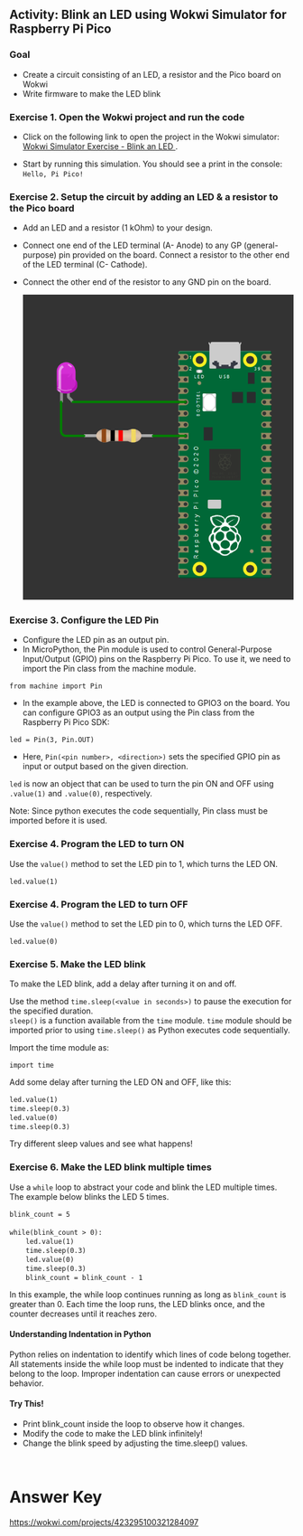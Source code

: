 ## Activity: Blink an LED using Wokwi Simulator for Raspberry Pi Pico

### Goal
- Create a circuit consisting of an LED, a resistor and the Pico board on Wokwi
- Write firmware to make the LED blink

### Exercise 1. Open the Wokwi project and run the code <br>
- Click on the following link to open the project in the Wokwi simulator: [Wokwi Simulator Exercise - Blink an LED ](https://wokwi.com/projects/423295153155911681).

- Start by running this simulation. You should see a print in the console: `Hello, Pi Pico!`


### Exercise 2. Setup the circuit by adding an LED & a resistor to the Pico board <br>

- Add an LED and a resistor (1 kOhm) to your design. <br>
- Connect one end of the LED terminal (A- Anode) to any GP (general-purpose) pin provided on the board. Connect a resistor to the other end of the LED terminal (C- Cathode). <br>
- Connect the other end of the resistor to any GND pin on the board.

  ![Exercise 2: LED Setup](https://github.com/GHCFW/building_blocks_pico/blob/main/images/led_resistor_pico.png)


### Exercise 3. Configure the LED Pin <br>

- Configure the LED pin as an output pin. <br>
- In MicroPython, the Pin module is used to control General-Purpose Input/Output (GPIO) pins on the Raspberry Pi Pico. To use it, we need to import the Pin class from the machine module. <br>

```
from machine import Pin
```

- In the example above, the LED is connected to GPIO3 on the board. You can configure GPIO3 as an output using the Pin class from the Raspberry Pi Pico SDK:
```
led = Pin(3, Pin.OUT)
```

- Here, `Pin(<pin number>, <direction>)` sets the specified GPIO pin as input or output based on the given direction. 

`led` is now an object that can be used to turn the pin ON and OFF using `.value(1)` and `.value(0)`, respectively.

Note: Since python executes the code sequentially, Pin class must be imported before it is used.

### Exercise 4. Program the LED to turn ON<br>

Use the `value()` method to set the LED pin to 1, which turns the LED ON.

```
led.value(1)
```


### Exercise 4. Program the LED to turn OFF <br>

Use the `value()` method to set the LED pin to 0, which turns the LED OFF.

```
led.value(0)
```


### Exercise 5. Make the LED blink <br>

To make the LED blink, add a delay after turning it on and off. <br>

Use the method `time.sleep(<value in seconds>)` to pause the execution for the specified duration. <br>
`sleep()` is a function available from the `time` module. `time` module should be imported prior to using `time.sleep()` as Python executes code sequentially.

Import the time module as:
```
import time
```

Add some delay after turning the LED ON and OFF, like this:
```
led.value(1)
time.sleep(0.3)
led.value(0)
time.sleep(0.3)
```

Try different sleep values and see what happens!



### Exercise 6. Make the LED blink multiple times <br>

Use a `while` loop to abstract your code and blink the LED multiple times. The example below blinks the LED 5 times.

```
blink_count = 5

while(blink_count > 0):
    led.value(1)
    time.sleep(0.3)
    led.value(0)
    time.sleep(0.3)
    blink_count = blink_count - 1
```

In this example, the while loop continues running as long as `blink_count` is greater than 0. Each time the loop runs, the LED blinks once, and the counter decreases until it reaches zero.

#### Understanding Indentation in Python
Python relies on indentation to identify which lines of code belong together. All statements inside the while loop must be indented to indicate that they belong to the loop. Improper indentation can cause errors or unexpected behavior.


#### Try This!
- Print blink_count inside the loop to observe how it changes. <br>
- Modify the code to make the LED blink infinitely! <br>
- Change the blink speed by adjusting the time.sleep() values.




<br>

# Answer Key
  
   https://wokwi.com/projects/423295100321284097  

    
<br>

